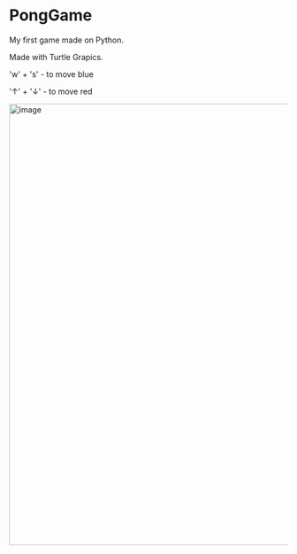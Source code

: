 # PongGame
My first game made on Python.

Made with Turtle Grapics.

'w' + 's' - to move blue

'↑' + '↓' - to move red

<img width="798" alt="image" src="https://user-images.githubusercontent.com/70432147/218035881-8c1eb889-ec00-4863-bfca-612a3f81cdba.png">
